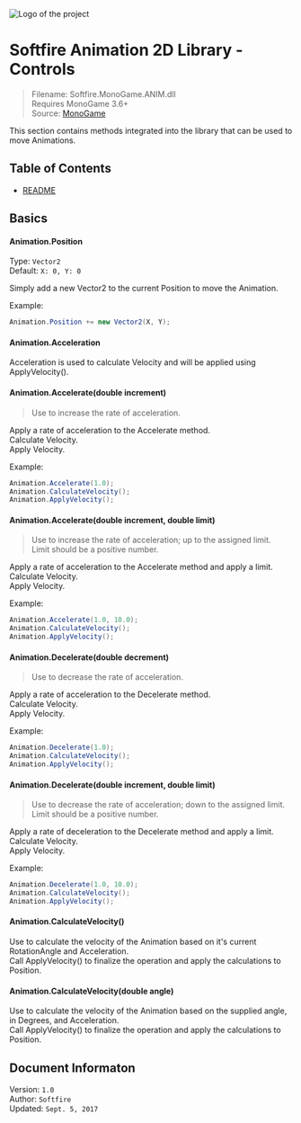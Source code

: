 ﻿![Logo of the project]()

# Softfire Animation 2D Library - Controls
> Filename: Softfire.MonoGame.ANIM.dll  
> Requires MonoGame 3.6+  
> Source: [MonoGame](http://www.monogame.net)

This section contains methods integrated into the library that can be used to move Animations.

## Table of Contents

- [README](README.md)

## Basics

#### Animation.Position
Type: `Vector2`  
Default: `X: 0, Y: 0`

Simply add a new Vector2 to the current Position to move the Animation.

Example:
```C#
Animation.Position += new Vector2(X, Y);
```

#### Animation.Acceleration

Acceleration is used to calculate Velocity and will be applied using ApplyVelocity().

#### Animation.Accelerate(double increment)
> Use to increase the rate of acceleration.

Apply a rate of acceleration to the Accelerate method.  
Calculate Velocity.  
Apply Velocity.

Example:
```C#
Animation.Accelerate(1.0);
Animation.CalculateVelocity();
Animation.ApplyVelocity();
```

#### Animation.Accelerate(double increment, double limit)
> Use to increase the rate of acceleration; up to the assigned limit.  
> Limit should be a positive number.

Apply a rate of acceleration to the Accelerate method and apply a limit.  
Calculate Velocity.  
Apply Velocity.

Example:
```C#
Animation.Accelerate(1.0, 10.0);
Animation.CalculateVelocity();
Animation.ApplyVelocity();
```

#### Animation.Decelerate(double decrement)
> Use to decrease the rate of acceleration.

Apply a rate of acceleration to the Decelerate method.  
Calculate Velocity.  
Apply Velocity.

Example:
```C#
Animation.Decelerate(1.0);
Animation.CalculateVelocity();
Animation.ApplyVelocity();
```

#### Animation.Decelerate(double increment, double limit)
> Use to decrease the rate of acceleration; down to the assigned limit.  
> Limit should be a positive number.

Apply a rate of deceleration to the Decelerate method and apply a limit.  
Calculate Velocity.  
Apply Velocity.

Example:
```C#
Animation.Decelerate(1.0, 10.0);
Animation.CalculateVelocity();
Animation.ApplyVelocity();
```

#### Animation.CalculateVelocity()

Use to calculate the velocity of the Animation based on it's current RotationAngle and Acceleration.  
Call ApplyVelocity() to finalize the operation and apply the calculations to Position.

#### Animation.CalculateVelocity(double angle)

Use to calculate the velocity of the Animation based on the supplied angle, in Degrees, and Acceleration.  
Call ApplyVelocity() to finalize the operation and apply the calculations to Position.

## Document Informaton

Version: `1.0`  
Author: `Softfire`  
Updated: `Sept. 5, 2017` 